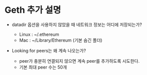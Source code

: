 # Geth 추가 설명

- datadir 옵션을 사용하지 않았을 때 네트워크 정보는 어디에 저장되는가?

  - Linux : ~/.ethereum
  - Mac : ~/Library/Ethereum (기본 숨긴 폴더)

- Looking for peers는 왜 계속 나오는가?
  - peer가 충분히 연결되지 않으면 계속 peer를 추가하도록 시도한다.
  - 기본 최대 peer 수는 50개
